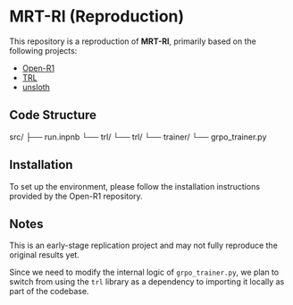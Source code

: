 # MRT-Rl (Reproduction)

This repository is a reproduction of **MRT-Rl**, primarily based on the following projects:

- [Open-R1](https://github.com/huggingface/open-r1/tree/main)
- [TRL](https://github.com/huggingface/trl/tree/main)
- [unsloth](https://unsloth.ai/blog/r1-reasoning)

## Code Structure
src/
├── run.inpnb
└── trl/
    └── trl/
        └── trainer/
            └── grpo_trainer.py


## Installation
To set up the environment, please follow the installation instructions provided by the Open-R1 repository.

## Notes
This is an early-stage replication project and may not fully reproduce the original results yet.

Since we need to modify the internal logic of `grpo_trainer.py`, we plan to switch from using the `trl` library as a dependency to importing it locally as part of the codebase.